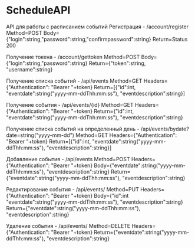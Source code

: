 # ScheduleAPI

API для работы с расписанием событий
Регистрация - /account/register Method=POST Body={"login":string,"password":string,"confirmpassword":string} Return=Status 200

Получение токена - /account/gettoken Method=POST Body={"login":string,"password":string} Return={"token":string, "username":string}

Получение списка событий - /api/events Method=GET Headers={"Authentication": "Bearer "+token} Return=[{"id":int, "eventdate":string("yyyy-mm-ddThh:mm:ss"), "eventdescription":string}]

Получение события - /api/events/{id} Method=GET Headers={"Authentication": "Bearer "+token} Return={"id":int, "eventdate":string("yyyy-mm-ddThh:mm:ss"), "eventdescription":string}

Получение списка событий на определенный день - /api/events/bydate?date=string("yyyy-mm-dd") Method=GET Headers={"Authentication": "Bearer "+token} Return=[{"id":int, "eventdate":string("yyyy-mm-ddThh:mm:ss"), "eventdescription":string}]

Добавление события - /api/events Method=POST Headers={"Authentication": "Bearer "+token} Body={"eventdate":string("yyyy-mm-ddThh:mm:ss"), "eventdescription":string} Return={"eventdate":string("yyyy-mm-ddThh:mm:ss"), "eventdescription":string}

Редактирование события - /api/events/ Method=PUT Headers={"Authentication": "Bearer "+token} Body={"id":int "eventdate":string("yyyy-mm-ddThh:mm:ss"), "eventdescription":string} Return={"eventdate":string("yyyy-mm-ddThh:mm:ss"), "eventdescription":string}

Удаление события - /api/events/ Method=DELETE Headers={"Authentication": "Bearer "+token} Return={"eventdate":string("yyyy-mm-ddThh:mm:ss"), "eventdescription":string}
